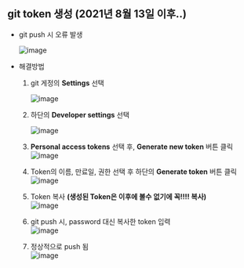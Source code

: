 ## git token 생성 (2021년 8월 13일 이후..)
- git push 시 오류 발생
  <br>
  
    ![image](https://user-images.githubusercontent.com/46417892/155102046-674be26e-6860-4a61-ab43-2d6e7b6a4353.png)
    
- 해결방법
  
  1. git 게정의 **Settings** 선택
     <br>
     
     ![image](https://user-images.githubusercontent.com/46417892/155102298-83daa35a-3e42-402c-861c-a491a2493bb5.png)
 
  2. 하단의 **Developer settings** 선택
     <br>
     
     ![image](https://user-images.githubusercontent.com/46417892/155102497-60a58ea2-3e42-4aed-8d46-f89af301541f.png)

  3. **Personal access tokens** 선택 후, **Generate new token** 버튼 클릭
     <br>
     ![image](https://user-images.githubusercontent.com/46417892/155102894-727935df-a2ba-49a3-a291-e360cd9f4cc9.png)

  4. Token의 이름, 만료일, 권한 선택 후 하단의 **Generate token** 버튼 클릭 <br>
     ![image](https://user-images.githubusercontent.com/46417892/155103212-636ace9f-566a-41ee-9551-2ed664bb88b6.png)

  5. Token 복사 **(생성된 Token은 이후에 볼수 없기에 꼭!!!! 복사)** <br>
     ![image](https://user-images.githubusercontent.com/46417892/155103844-afd59f32-a5a0-4c0a-b62a-b57a93e30b39.png)

  6. git push 시, password 대신 복사한 token 입력 <br>
     ![image](https://user-images.githubusercontent.com/46417892/155103987-30fe511b-9bc3-4b26-afa4-422492708f51.png)
     
  7. 정상적으로 push 됨 <br>
     ![image](https://user-images.githubusercontent.com/46417892/155104168-c6d0abac-8637-4029-9366-323b8e9670cc.png)

